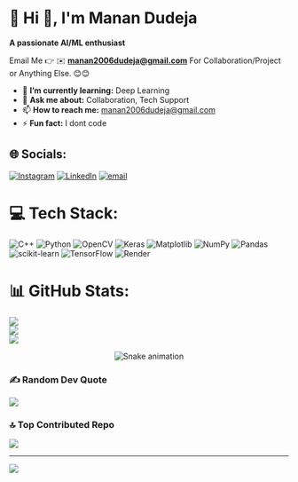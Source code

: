 # 💫 Hi 👋, I'm Manan Dudeja
**A passionate AI/ML enthusiast**

Email Me 👉 ✉️ **manan2006dudeja@gmail.com** For Collaboration/Project or Anything Else. 😊😊


- 🌱 **I’m currently learning:** Deep Learning
- 💬 **Ask me about:** Collaboration, Tech Support
- 📫 **How to reach me:** manan2006dudeja@gmail.com
- ⚡ **Fun fact:** I dont code


## 🌐 Socials:
[![Instagram](https://img.shields.io/badge/Instagram-%23E4405F.svg?logo=Instagram&logoColor=white)](https://instagram.com/dudeja_manan) [![LinkedIn](https://img.shields.io/badge/LinkedIn-%230077B5.svg?logo=linkedin&logoColor=white)](https://linkedin.com/in/manan-dudeja-744157318) [![email](https://img.shields.io/badge/Email-D14836?logo=gmail&logoColor=white)](mailto:manan2006dudeja@gmail.com) 

# 💻 Tech Stack:
![C++](https://img.shields.io/badge/c++-%2300599C.svg?style=for-the-badge&logo=c%2B%2B&logoColor=white) ![Python](https://img.shields.io/badge/python-3670A0?style=for-the-badge&logo=python&logoColor=ffdd54) ![OpenCV](https://img.shields.io/badge/opencv-%23white.svg?style=for-the-badge&logo=opencv&logoColor=white) ![Keras](https://img.shields.io/badge/Keras-%23D00000.svg?style=for-the-badge&logo=Keras&logoColor=white) ![Matplotlib](https://img.shields.io/badge/Matplotlib-%23ffffff.svg?style=for-the-badge&logo=Matplotlib&logoColor=black) ![NumPy](https://img.shields.io/badge/numpy-%23013243.svg?style=for-the-badge&logo=numpy&logoColor=white) ![Pandas](https://img.shields.io/badge/pandas-%23150458.svg?style=for-the-badge&logo=pandas&logoColor=white) ![scikit-learn](https://img.shields.io/badge/scikit--learn-%23F7931E.svg?style=for-the-badge&logo=scikit-learn&logoColor=white) ![TensorFlow](https://img.shields.io/badge/TensorFlow-%23FF6F00.svg?style=for-the-badge&logo=TensorFlow&logoColor=white) ![Render](https://img.shields.io/badge/Render-%46E3B7.svg?style=for-the-badge&logo=render&logoColor=white)


# 📊 GitHub Stats:
![](https://github-readme-stats.vercel.app/api?username=dudejamanan&theme=neon&hide_border=false&include_all_commits=true&count_private=false)<br/>
![](https://nirzak-streak-stats.vercel.app/?user=dudejamanan&theme=neon&hide_border=false)<br/>
![](https://github-readme-stats.vercel.app/api/top-langs/?username=dudejamanan&theme=neon&hide_border=false&include_all_commits=true&count_private=false&layout=compact)

<!-- Snake Game Repo View -->

<div align="center">
  <img src="https://profile-readme-generator.com/assets/snake.svg" alt="Snake animation" />
</div>


### ✍️ Random Dev Quote
![](https://quotes-github-readme.vercel.app/api?type=horizontal&theme=radical)

### 🔝 Top Contributed Repo
![](https://github-contributor-stats.vercel.app/api?username=dudejamanan&limit=5&theme=dark&combine_all_yearly_contributions=true)

---
[![](https://visitcount.itsvg.in/api?id=dudejamanan&icon=10&color=13)](https://visitcount.itsvg.in)

<!-- Proudly created with GPRM ( https://gprm.itsvg.in ) -->
